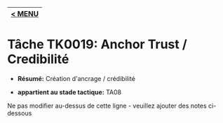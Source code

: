 |[< MENU](../README.md)|
|---|
# Tâche TK0019: Anchor Trust / Credibilité

* **Résumé:** Création d'ancrage / crédibilité

* **appartient au stade tactique:** TA08

Ne pas modifier au-dessus de cette ligne - veuillez ajouter des notes ci-dessous